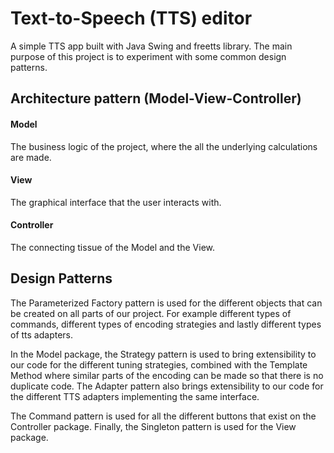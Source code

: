 # Text-to-Speech (TTS) editor
A simple TTS app built with Java Swing and freetts library. The main purpose of this project is to experiment
with some common design patterns.

## Architecture pattern (Model-View-Controller)
#### Model
The business logic of the project, where the all the underlying calculations are made.
#### View
The graphical interface that the user interacts with.
#### Controller
The connecting tissue of the Model and the View.

## Design Patterns
The Parameterized Factory pattern is used for the different objects that can be created on all parts of our project.
For example different types of commands, different types of encoding strategies and lastly different types of tts
adapters.

In the Model package, the Strategy pattern is used to bring extensibility to our code for the different tuning
strategies, combined with the Template Method where similar parts of the encoding can be made so that there is no
duplicate code. The Adapter pattern also brings extensibility to our code for the different TTS adapters implementing
the same interface.

The Command pattern is used for all the different buttons that exist on the Controller package. Finally, the Singleton
pattern is used for the View package.